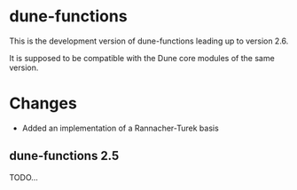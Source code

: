 dune-functions
========

This is the development version of dune-functions leading up to version 2.6.

It is supposed to be compatible with the Dune core modules of the same version.

Changes
=======

- Added an implementation of a Rannacher-Turek basis

dune-functions 2.5
------------

TODO...



